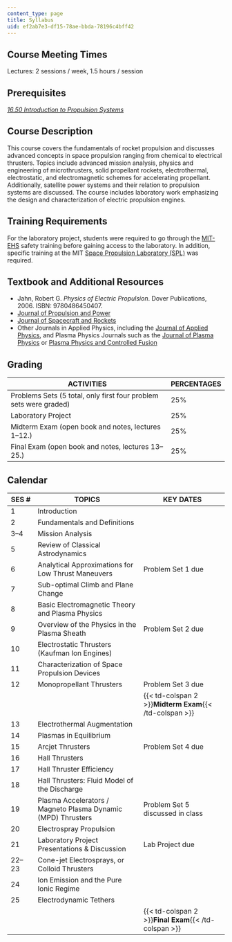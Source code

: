 ```yaml
---
content_type: page
title: Syllabus
uid: ef2ab7e3-df15-78ae-bbda-78196c4bff42
---
```


Course Meeting Times
--------------------

Lectures: 2 sessions / week, 1.5 hours / session

Prerequisites
-------------

[_16.50 Introduction to Propulsion Systems_](/courses/16-50-introduction-to-propulsion-systems-spring-2012)

Course Description
------------------

This course covers the fundamentals of rocket propulsion and discusses advanced concepts in space propulsion ranging from chemical to electrical thrusters. Topics include advanced mission analysis, physics and engineering of microthrusters, solid propellant rockets, electrothermal, electrostatic, and electromagnetic schemes for accelerating propellant. Additionally, satellite power systems and their relation to propulsion systems are discussed. The course includes laboratory work emphasizing the design and characterization of electric propulsion engines.

Training Requirements
---------------------

For the laboratory project, students were required to go through the [MIT-EHS](https://ehs.mit.edu/site/) safety training before gaining access to the laboratory. In addition, specific training at the MIT [Space Propulsion Laboratory (SPL)](http://spl.mit.edu/) was required.

Textbook and Additional Resources
---------------------------------

*   Jahn, Robert G. _Physics of Electric Propulsion_. Dover Publications, 2006. ISBN: 9780486450407.
*   [Journal of Propulsion and Power](http://arc.aiaa.org/loi/jpp)
*   [Journal of Spacecraft and Rockets](http://arc.aiaa.org/loi/jsr)
*   Other Journals in Applied Physics, including the [Journal of Applied Physics](http://scitation.aip.org/content/aip/journal/jap?gclid=CIj9kuSTuMYCFQmCaQodejcHcg), and Plasma Physics Journals such as the [Journal of Plasma Physics](http://journals.cambridge.org/action/displayJournal?jid=PLA) or [Plasma Physics and Controlled Fusion](http://iopscience.iop.org/0741-3335)

Grading
-------

| ACTIVITIES | PERCENTAGES |
| --- | --- |
| Problems Sets (5 total, only first four problem sets were graded) | 25% |
| Laboratory Project | 25% |
| Midterm Exam (open book and notes, lectures 1–12.) | 25% |
| Final Exam (open book and notes, lectures 13–25.) | 25% 

Calendar
--------

| SES # | TOPICS | KEY DATES |
| --- | --- | --- |
| 1 | Introduction | &nbsp; |
| 2 | Fundamentals and Definitions | &nbsp; |
| 3–4 | Mission Analysis | &nbsp; |
| 5 | Review of Classical Astrodynamics | &nbsp; |
| 6 | Analytical Approximations for Low Thrust Maneuvers | Problem Set 1 due |
| 7 | Sub-optimal Climb and Plane Change | &nbsp; |
| 8 | Basic Electromagnetic Theory and Plasma Physics | &nbsp; |
| 9 | Overview of the Physics in the Plasma Sheath | Problem Set 2 due |
| 10 | Electrostatic Thrusters (Kaufman Ion Engines) | &nbsp; |
| 11 | Characterization of Space Propulsion Devices | &nbsp; |
| 12 | Monopropellant Thrusters | Problem Set 3 due |
| &nbsp; || {{< td-colspan 2 >}}**Midterm Exam**{{< /td-colspan >}} ||
| 13 | Electrothermal Augmentation | &nbsp; |
| 14 | Plasmas in Equilibrium | &nbsp; |
| 15 | Arcjet Thrusters | Problem Set 4 due |
| 16 | Hall Thrusters | &nbsp; |
| 17 | Hall Thruster Efficiency | &nbsp; |
| 18 | Hall Thrusters: Fluid Model of the Discharge | &nbsp; |
| 19 | Plasma Accelerators / Magneto Plasma Dynamic (MPD) Thrusters | Problem Set 5 discussed in class |
| 20 | Electrospray Propulsion | &nbsp; |
| 21 | Laboratory Project Presentations & Discussion | Lab Project due |
| 22–23 | Cone-jet Electrosprays, or Colloid Thrusters | &nbsp; |
| 24 | Ion Emission and the Pure Ionic Regime | &nbsp; |
| 25 | Electrodynamic Tethers | &nbsp; |
| &nbsp; || {{< td-colspan 2 >}}**Final Exam**{{< /td-colspan >}} |